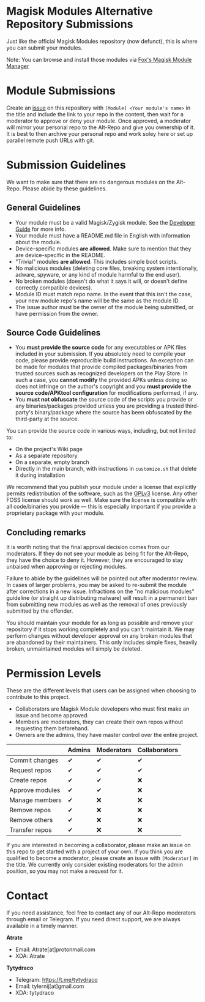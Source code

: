 # Magisk Modules Alternative Repository Submissions
Just like the official Magisk Modules repository (now defunct), this is where you can submit your modules.

Note: You can browse and install those modules via [Fox's Magisk Module Manager](https://github.com/Fox2Code/FoxMagiskModuleManager/releases)

# Module Submissions
Create an [issue](https://github.com/Magisk-Modules-Alt-Repo/submission/issues) on this repository with `[Module] <Your module's name>` in the title and include the link to your repo in the content, then wait for a moderator to approve or deny your module. Once approved, a moderator will mirror your personal repo to the Alt-Repo and give you ownership of it. It is best to then archive your personal repo and work soley here or set up parallel remote push URLs with git.

# Submission Guidelines
We want to make sure that there are no dangerous modules on the Alt-Repo. Please abide by these guidelines.

## General Guidelines

* Your module must be a valid Magisk/Zygisk module. See the [Developer Guide](https://topjohnwu.github.io/Magisk/guides.html) for more info.
* Your module must have a README.md file in English with information about the module.
* Device-specific modules **are allowed**. Make sure to mention that they are device-specific in the README.
* "Trivial" modules **are allowed**. This includes simple boot scripts.
* No malicious modules (deleting core files, breaking system intentionally, adware, spyware, or any kind of module harmful to the end user).
* No broken modules (doesn't do what it says it will, or doesn't define correctly compatible devices).
* Module ID must match repo name. In the event that this isn't the case, your new module repo's name will be the same as the module ID.
* The issue author must be the owner of the module being submitted, or have permission from the owner.

## Source Code Guidelines

* You **must provide the source code** for any executables or APK files included in your submission. If you absolutely need to compile your code, please provide reproducible build instructions. An exception can be made for modules that provide compiled packages/binaries from trusted sources such as recognized developers on the Play Store. In such a case, you **cannot modify** the provided APKs unless doing so does not infringe on the author's copyright and you **must provide the source code/APKtool configuration** for modifications performed, if any.
* You **must not obfuscate** the source code of the scripts you provide or any binaries/packages provided unless you are providing a trusted third-party's binary/package where the source has been obfuscated by the third-party at the source.

You can provide the source code in various ways, including, but not limited to:
* On the project's Wiki page
* As a separate repository
* On a separate, empty branch
* Directly in the main branch, with instructions in `customize.sh` that delete it during installation

We recommend that you publish your module under a license that explicitly permits redistribution of the software, such as the [GPLv3](https://www.gnu.org/licenses/gpl-howto.html) license. Any other FOSS license should work as well. Make sure the license is compatible with all code/binaries you provide — this is especially important if you provide a proprietary package with your module.

## Concluding remarks

It is worth noting that the final approval decision comes from our moderators. If they do not see your module as being fit for the Alt-Repo, they have the choice to deny it. However, they are encouraged to stay unbaised when approving or rejecting modules.

Failure to abide by the guidelines will be pointed out after moderator review. In cases of larger problems, you may be asked to re-submit the module after corrections in a new issue. Infractions on the "no malicious modules" guideline (or straight up distributing malware) will result in a permanent ban from submitting new modules as well as the removal of ones previously submitted by the offender.

You should maintain your module for as long as possible and remove your repository if it stops working completely and you can't maintain it. We may perform changes without developer approval on any broken modules that are abandoned by their maintainers. This only includes simple fixes, heavily broken, unmaintained modules will simply be deleted.

<!-- # Migrating  Repositories -->
<!-- We have an internal (but publicly accessible) tool that makes migrating repositories to the Alt-Repo easy. Moderators should use [mmar-migrate](https://github.com/Magisk-Modules-Alt-Repo/mmar-migrate) (Magisk-Module-Alt-Repo Migrate) to migrate existing repositories to the Alt-Repo. -->
<!--  -->
<!-- Here is an example use case for this tool: -->
<!--  -->
<!-- 1. User A creates an issue titled `[Module] My Custom Module`. -->
<!-- 2. Moderator B approves the module submission. -->
<!-- 3. Moderator B navigates to their private mmar-migrate fork. -->
<!-- 4. Moderator B goes to the mmar-migrate Actions tab and enters the module information. -->
<!-- 5. Moderator B submits the Action and waits for the completion message. -->
<!-- 6. Moderator B navigates to the Alt-Repo clone and adds User A as a collaborator. -->
<!-- 7. Moderator B closes User A's issue. -->
<!-- 8. User A approves the invitation via email. -->
<!--  -->
<!-- The benefit of such a system is that moderators can be away from their computers and can handle all necessary migrations online through the GitHub website. This should speed up the module approval process significantly. -->

# Permission Levels
These are the different levels that users can be assigned when choosing to contribute to this project.

* Collaborators are Magisk Module developers who must first make an issue and become approved.
* Members are moderators, they can create their own repos without requesting them beforehand.
* Owners are the admins, they have master control over the entire project.

|                 	| Admins 	| Moderators 	| Collaborators 	|
|-----------------	|--------	|---------	|---------------	|
| Commit changes  	|    ✔   	|    ✔    	|       ✔       	|
| Request repos   	|    ✔   	|    ✔    	|       ✔       	|
| Create repos    	|    ✔   	|    ✔    	|       ❌       	|
| Approve modules  	|    ✔   	|    ✔    	|       ❌       	|
| Manage members  	|    ✔   	|    ❌    	|       ❌       	|
| Remove repos    	|    ✔   	|    ❌    	|       ❌       	|
| Remove others   	|    ✔   	|    ❌    	|       ❌       	|
| Transfer repos  	|    ✔   	|    ❌    	|       ❌       	|

If you are interested in becoming a collaborator, please make an issue on this repo to get started with a project of your own. If you think you are qualified to become a moderator, please create an issue with `[Moderator]` in the title. We currently only consider existing moderators for the admin position, so you may not make a request for it.

# Contact
If you need assistance, feel free to contact any of our Alt-Repo moderators through email or Telegram. If you need direct support, we are always available in a timely manner.

**Atrate**

* Email: Atrate[at]protonmail.com
* XDA: Atrate

**Tytydraco**

* Telegram: https://t.me/tytydraco
* Email: tylernij[at]gmail.com
* XDA: tytydraco
